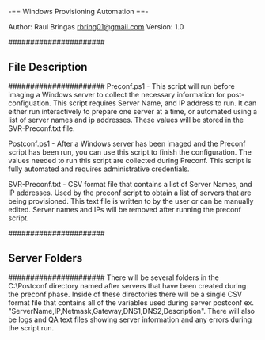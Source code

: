-== Windows Provisioning Automation ==-

Author: Raul Bringas <rbring01@gmail.com>
Version: 1.0

######################
## File Description ##
######################
Preconf.ps1 - This script will run before imaging a Windows server to collect the necessary information
              for post-configuation.  This script requires Server Name, and IP address to run.  It can either
              run interactively to prepare one server at a time, or automated using a list of server names and
              ip addresses.  These values will be stored in the SVR-Preconf.txt file.
              
Postconf.ps1 - After a Windows server has been imaged and the Preconf script has been run, you can use this script
               to finish the configuration.  The values needed to run this script are collected during Preconf.
               This script is fully automated and requires administrative credentials.

SVR-Preconf.txt - CSV format file that contains a list of Server Names, and IP addresses.  Used by the preconf
		              script to obtain a list of servers that are being provisioned.  This text file is written to
		              by the user or can be manually edited.  Server names and IPs will be removed after running 
		              the preconf script.

######################
## Server Folders   ##
######################
There will be several folders in the C:\Postconf directory named after servers that have been created during the
preconf phase.  Inside of these directories there will be a single CSV format file that contains all
of the variables used during server postconf ex. "ServerName,IP,Netmask,Gateway,DNS1,DNS2,Description".  There
will also be logs and QA text files showing server information and any errors during the script run.
